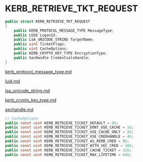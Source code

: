 # KERB\_RETRIEVE\_TKT\_REQUEST

```csharp
public struct KERB_RETRIEVE_TKT_REQUEST
{
    public KERB_PROTOCOL_MESSAGE_TYPE MessageType;
    public LUID LogonId;
    public LSA_UNICODE_STRING TargetName;
    public uint TicketFlags;
    public uint CacheOptions;
    public KERB_CRYPTO_KEY_TYPE EncryptionType;
    public SecHandle CredentialsHandle;
}
```

[kerb\_protocol\_message\_type.md](kerb\_protocol\_message\_type.md "mention")

[luid.md](../foundation/luid.md "mention")

[lsa\_unicode\_string.md](../authentication/lsa\_unicode\_string.md "mention")

[kerb\_crypto\_key\_type.md](kerb\_crypto\_key\_type.md "mention")

[sechandle.md](../security/sechandle.md "mention")

```csharp
// CacheOptions
public const uint KERB_RETRIEVE_TICKET_DEFAULT = 0U;
public const uint KERB_RETRIEVE_TICKET_DONT_USE_CACHE = 1U;
public const uint KERB_RETRIEVE_TICKET_USE_CACHE_ONLY = 2U;
public const uint KERB_RETRIEVE_TICKET_USE_CREDHANDLE = 4U;
public const uint KERB_RETRIEVE_TICKET_AS_KERB_CRED = 8U;
public const uint KERB_RETRIEVE_TICKET_WITH_SEC_CRED = 16U;
public const uint KERB_RETRIEVE_TICKET_CACHE_TICKET = 32U;
public const uint KERB_RETRIEVE_TICKET_MAX_LIFETIME = 64U;
```
